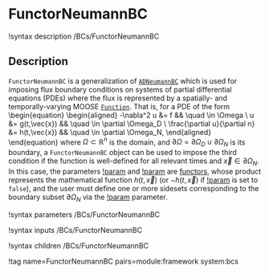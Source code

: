 # FunctorNeumannBC

!syntax description /BCs/FunctorNeumannBC

## Description

`FunctorNeumannBC` is a generalization of [`ADNeumannBC`](/ADNeumannBC.md) which is used
for imposing flux boundary conditions on systems of partial
differential equations (PDEs) where the flux is represented by a
spatially- and temporally-varying MOOSE [`Function`](/Functions/index.md).  That is, for a
PDE of the form
\begin{equation}
\begin{aligned}
  -\nabla^2 u &= f && \quad \in \Omega \\
  u &= g(t,\vec{x}) && \quad \in \partial \Omega_D \\
  \frac{\partial u}{\partial n} &= h(t,\vec{x}) && \quad \in \partial \Omega_N,
\end{aligned}
\end{equation}
where $\Omega \subset \mathbb{R}^n$ is the domain, and $\partial
\Omega = \partial \Omega_D \cup \partial \Omega_N$ is its boundary, a
`FunctorNeumannBC` object can be used to impose the third condition if the
function is well-defined for all relevant times and $\vec{x} \in
\partial \Omega_N$. In this case, the parameters [!param](/BCs/FunctorNeumannBC/functor)
and [!param](/BCs/FunctorNeumannBC/coefficient) are [functors](Functors/index.md),
whose product represents the mathematical function $h(t,\vec{x})$
(or $-h(t,\vec{x})$ if [!param](/BCs/FunctorNeumannBC/flux_is_inward) is set to `false`),
and the user must define one or more sidesets corresponding to the boundary
subset $\partial \Omega_N$ via the [!param](/BCs/FunctorNeumannBC/boundary) parameter.

!syntax parameters /BCs/FunctorNeumannBC

!syntax inputs /BCs/FunctorNeumannBC

!syntax children /BCs/FunctorNeumannBC

!tag name=FunctorNeumannBC pairs=module:framework system:bcs
